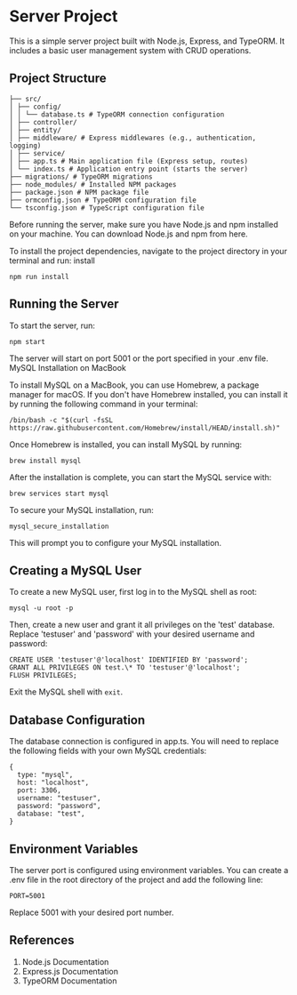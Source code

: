 # Server Project

This is a simple server project built with Node.js, Express, and TypeORM. It includes a basic user management system with CRUD operations.

## Project Structure

```
├── src/
│ ├── config/
│ │ └── database.ts # TypeORM connection configuration
│ ├── controller/
│ ├── entity/
│ ├── middleware/ # Express middlewares (e.g., authentication, logging)
│ ├── service/
│ ├── app.ts # Main application file (Express setup, routes)
│ └── index.ts # Application entry point (starts the server)
├── migrations/ # TypeORM migrations
├── node_modules/ # Installed NPM packages
├── package.json # NPM package file
├── ormconfig.json # TypeORM configuration file
└── tsconfig.json # TypeScript configuration file
```

Before running the server, make sure you have Node.js and npm installed on your machine. You can download Node.js and npm from here.

To install the project dependencies, navigate to the project directory in your terminal and run:
install

```
npm run install
```

## Running the Server

To start the server, run:

```
npm start
```

The server will start on port 5001 or the port specified in your .env file.
MySQL Installation on MacBook

To install MySQL on a MacBook, you can use Homebrew, a package manager for macOS. If you don't have Homebrew installed, you can install it by running the following command in your terminal:

```
/bin/bash -c "$(curl -fsSL https://raw.githubusercontent.com/Homebrew/install/HEAD/install.sh)"
```

Once Homebrew is installed, you can install MySQL by running:

```
brew install mysql
```

After the installation is complete, you can start the MySQL service with:

```
brew services start mysql
```

To secure your MySQL installation, run:

```
mysql_secure_installation
```

This will prompt you to configure your MySQL installation.

## Creating a MySQL User

To create a new MySQL user, first log in to the MySQL shell as root:

```
mysql -u root -p
```

Then, create a new user and grant it all privileges on the 'test' database. Replace 'testuser' and 'password' with your desired username and password:

```
CREATE USER 'testuser'@'localhost' IDENTIFIED BY 'password';
GRANT ALL PRIVILEGES ON test.\* TO 'testuser'@'localhost';
FLUSH PRIVILEGES;
```

Exit the MySQL shell with `exit`.

## Database Configuration

The database connection is configured in app.ts. You will need to replace the following fields with your own MySQL credentials:

```
{
  type: "mysql",
  host: "localhost",
  port: 3306,
  username: "testuser",
  password: "password",
  database: "test",
}
```

## Environment Variables

The server port is configured using environment variables. You can create a .env file in the root directory of the project and add the following line:

```
PORT=5001
```

Replace 5001 with your desired port number.

## References

1. Node.js Documentation
2. Express.js Documentation
3. TypeORM Documentation
